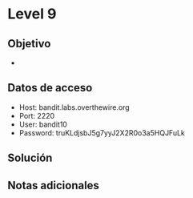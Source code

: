 # Level 9

## Objetivo
- 

## Datos de acceso
- Host: bandit.labs.overthewire.org
- Port: 2220
- User: bandit10
- Password: truKLdjsbJ5g7yyJ2X2R0o3a5HQJFuLk

## Solución


## Notas adicionales
